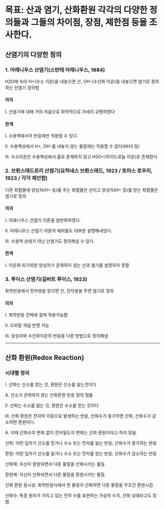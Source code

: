 # 목표: 산과 염기, 산화환원 각각의 다양한 정의들과 그들의 차이점, 장점, 제한점 등을 조사한다.

## 산염기의 다양한 정의

### 1.     아레니우스 산염기(스반테 아레니우스, 1884)

H2O에 녹아 H+(수소 이온)을 내놓으면 산, OH-(수산화 이온)을 내놓으면 염기로 정의하는 산염기 정의법

#### 의의

I.       산염기에 대해 거의 처음으로 화학적으로 자세히 규명하였다

#### 한계

I.       수용액에서의 반응에만 적용할 수 있다.

II.      수용액상에서 H+, OH-를 내놓지 않는 물질에는 적용할 수 없다(NH3 등)

III.      수소이온은 수용액상에서 홀로 존재하지 않고 H3O+(하이드로늄 이온)로 존재한다
 
### 2.     브뢴스테드로리 산염기(요하네스 브뢴스테드, 1923 / 토마스 로우리, 1923 / 각각 제안함)

다른 화합물에 양성자(H+ 등)를 주는 화합물은 산이고 양성자(H+ 등)를 받는 화합물은 염기로 정의

#### 의의

I.       아레니우스 산염기 이론을 일반화하였다.

II.      아레니우스 산염기 이론의 예외들도 대부분 설명해내었다.

III.     수용액 상태가 아닌 산염기도 정의해낼 수 있다.

#### 한계

I.        이온화 되기위한 양성자가 존재하지 않는 산과 염기를 설명하지 못함

### 3. 루이스 산염기(길버트 루이스, 1923)

화학반응에서 전자쌍을 받으면 산, 전자쌍을 주면 염기로 정의

#### 의의

I.             화학반응 전체에 걸쳐 적용가능함

II.            오비탈 개념 반영 가능

III.           양성자와 수산화이온의 반응을 다른 방법으로 정의해냄

------------------------------------------------------------------------------

## 산화 환원(Redox Reaction)

### 시대별 정의

I.             산화는 산소를 얻는 것, 환원은 산소를 잃는것이다

  A.     산소가 관여하지 않는 산화환원 반응 정의 힘듦

II.            산화는 수소를 잃는 것, 환원은 수소를 얻는 것이다

III.           산화 환원은 전자의 이동으로 발생하는 반응, 산화수가 증가하면 산화, 산화수가 감소하면 환원이다.

  A.     이때 산화수의 변화 없이 전자밀도의 변화는 산화 환원이라고 하지 않음.

산화: 어떤 입자가 산소를 얻거나 수소 또는 전자를 잃는 반응; 산화수가 증가하는 반응

환원: 어떤 입자가 산소를 잃거나 수소 또는 전자를 얻는 반응; 산화수가 감소하는 반응

산화제: 자신이 환원되면서 다른 물질을 산화시키는 물질.

환원제: 자신이 산화되면서 다른 물질을 환원시키는 물질.

산화 환원 동시성: 화학반응식에서 한 물질이 산화하면 다른 물질을 무조건 환원시킴.

산화수: 특정 원자가 가지고 있는 전하 수를 표현하는 가상의 수치, 산화 상태라고도 칭함.
